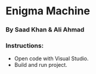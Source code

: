 # Enigma Machine
### By Saad Khan & Ali Ahmad
### Instructions:
* Open code with Visual Studio.
* Build and run project.
